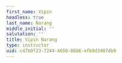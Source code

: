 ```yaml
---
first_name: Vipin
headless: true
last_name: Narang
middle_initial: ''
salutation: ''
title: Vipin Narang
type: instructor
uid: c47b0f23-7244-4650-8686-efb9d3407db9
---
```

